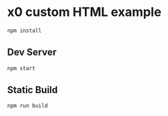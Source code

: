 
# x0 custom HTML example

```sh
npm install
```

## Dev Server

```sh
npm start
```

## Static Build

```sh
npm run build
```

